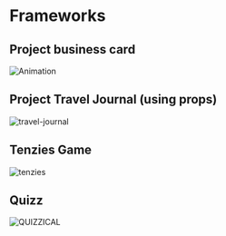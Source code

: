 # Frameworks

## Project business card
![Animation](https://user-images.githubusercontent.com/80288857/177053344-075c0f73-1175-436f-9843-0f17e1c6ec44.gif)

## Project Travel Journal (using props)
![travel-journal](https://user-images.githubusercontent.com/80288857/177888324-e9b1d696-d5dd-4a57-8f53-b1503288ee13.gif)

## Tenzies Game
![tenzies](https://user-images.githubusercontent.com/80288857/181671151-87272c22-afe9-490c-85d1-8ba247b56be8.gif)

## Quizz
![QUIZZICAL](https://user-images.githubusercontent.com/80288857/184041467-9bdf483e-6352-4557-97cb-7d904fa7788a.gif)
